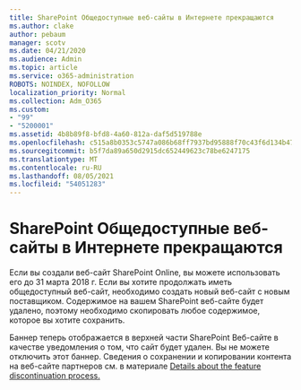 ```yaml
---
title: SharePoint Общедоступные веб-сайты в Интернете прекращаются
ms.author: clake
author: pebaum
manager: scotv
ms.date: 04/21/2020
ms.audience: Admin
ms.topic: article
ms.service: o365-administration
ROBOTS: NOINDEX, NOFOLLOW
localization_priority: Normal
ms.collection: Adm_O365
ms.custom:
- "99"
- "5200001"
ms.assetid: 4b8b89f8-bfd8-4a60-812a-daf5d519788e
ms.openlocfilehash: c515a8b0353c5747a086b68ff7937bd95888f70c43f6d134b4756653e2177b0b
ms.sourcegitcommit: b5f7da89a650d2915dc652449623c78be6247175
ms.translationtype: MT
ms.contentlocale: ru-RU
ms.lasthandoff: 08/05/2021
ms.locfileid: "54051283"
---
```

# <a name="sharepoint-online-public-websites-are-being-discontinued"></a>SharePoint Общедоступные веб-сайты в Интернете прекращаются

Если вы создали веб-сайт SharePoint Online, вы можете использовать его до 31 марта 2018 г. Если вы хотите продолжать иметь общедоступный веб-сайт, необходимо создать новый веб-сайт с новым поставщиком. Содержимое на вашем SharePoint веб-сайте будет удалено, поэтому необходимо скопировать любое содержимое, которое вы хотите сохранить.
  
Баннер теперь отображается в верхней части SharePoint Веб-сайте в качестве уведомления о том, что сайт будет удален. Вы не можете отключить этот баннер. Сведения о сохранении и копировании контента на веб-сайте партнеров см. в материале [Details about the feature discontinuation process.](https://go.microsoft.com/fwlink/?linkid=866980)
  